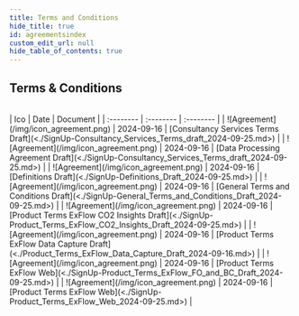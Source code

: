 ```yaml
---
title: Terms and Conditions
hide_title: true
id: agreementsindex
custom_edit_url: null
hide_table_of_contents: true
---
```

## Terms & Conditions
<!--
* [SignUp - Consultancy Services Terms draft 2024-09-16](<./SignUp - Consultancy Services Terms draft 2024-09-16.md>)  
* [SignUp - Data Processing Agreement Draft 2024-09-16](<./SignUp - Data Processing Agreement Draft 2024-09-16.md>)  
* [SignUp - Definitions Draft 2024-09-16](<./SignUp - Definitions Draft 2024-09-16.md>)  
* [SignUp - General Terms and Conditions Draft 2024-09-16](<./SignUp - General Terms and Conditions Draft 2024-09-16.md>)  
* [SignUp - Product Terms ExFlow CO2 Insights DRAFT 2024-09-16](<./SignUp - Product Terms ExFlow CO2 Insights DRAFT 2024-09-16.md>)  
* [SignUp - Product Terms ExFlow Data Capture Draft 2024-09-16](<./SignUp - Product Terms ExFlow Data Capture Draft 2024-09-16.md>)  
* [SignUp - Product Terms ExFlow Web 2024-09-16](<./SignUp - Product Terms ExFlow Web 2024-09-16.md>)  
-->
<br/>
<!--
    Consultancy_Services_Terms_draft_2024-09-16.md
    Data_Processing_Agreement_Draft 2024-09-16.md
    Definitions_Draft_2024-09-16.md
    General_Terms_and_Conditions_Draft_2024-09-16.md
    Product_Terms_ExFlow_CO2_Insights_DRAFT_2024-09-16.md
    Product_Terms_ExFlow_Data_Capture_Draft_2024-09-16.md
    Product_Terms_ExFlow_FO_and_BC_draft_2024-09-16.md
    Product_Terms_ExFlow_Web_2024-09-16.md
-->



<div class="agreement-table">
| Ico | Date | Document | 
| :-------- | :-------- | :-------- | 
| ![Agreement](/img/icon_agreement.png) | 2024-09-16 | [Consultancy Services Terms Draft](<./SignUp-Consultancy_Services_Terms_draft_2024-09-25.md>) |
| ![Agreement](/img/icon_agreement.png) | 2024-09-16 | [Data Processing Agreement Draft](<./SignUp-Consultancy_Services_Terms_draft_2024-09-25.md>)  |
| ![Agreement](/img/icon_agreement.png) | 2024-09-16 | [Definitions Draft](<./SignUp-Definitions_Draft_2024-09-25.md>)  |
| ![Agreement](/img/icon_agreement.png) | 2024-09-16 | [General Terms and Conditions Draft](<./SignUp-General_Terms_and_Conditions_Draft_2024-09-25.md>)  |
| ![Agreement](/img/icon_agreement.png) | 2024-09-16 | [Product Terms ExFlow CO2 Insights Draft](<./SignUp-Product_Terms_ExFlow_CO2_Insights_Draft_2024-09-25.md>)  |
| ![Agreement](/img/icon_agreement.png) | 2024-09-16 | [Product Terms ExFlow Data Capture Draft](<./Product_Terms_ExFlow_Data_Capture_Draft_2024-09-16.md>)  |
| ![Agreement](/img/icon_agreement.png) | 2024-09-16 | [Product Terms ExFlow Web](<./SignUp-Product_Terms_ExFlow_FO_and_BC_Draft_2024-09-25.md>)  |
| ![Agreement](/img/icon_agreement.png) | 2024-09-16 | [Product Terms ExFlow Web](<./SignUp-Product_Terms_ExFlow_Web_2024-09-25.md>)  |
</div>


